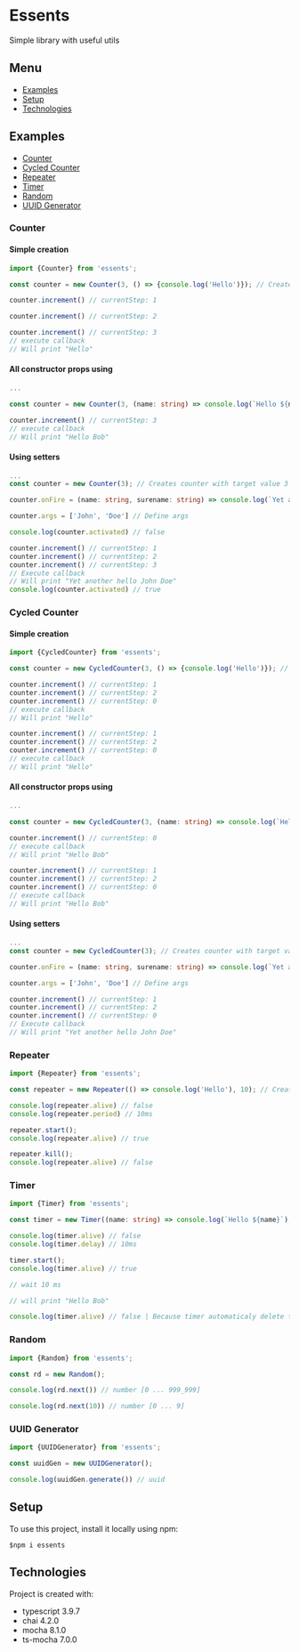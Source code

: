 # Essents

Simple library with useful utils

## Menu

* [Examples](#examples)
* [Setup](#setup)
* [Technologies](#technologies)

## Examples

* [Counter](#counter)
* [Cycled Counter](#cycled-counter)
* [Repeater](#repeater)
* [Timer](#timer)
* [Random](#random)
* [UUID Generator](#UUID-Generator)

### Counter

#### Simple creation

```typescript
import {Counter} from 'essents';

const counter = new Counter(3, () => {console.log('Hello')}); // Creates counter with target value 3, callback value and initial value 0

counter.increment() // currentStep: 1

counter.increment() // currentStep: 2

counter.increment() // currentStep: 3
// execute callback
// Will print "Hello"
```

#### All constructor props using

```typescript
...

const counter = new Counter(3, (name: string) => console.log(`Hello ${name}`), 2, 'Bob'); // Creates counter with target value 3, callback value, initial value 2 and optional argument "Bob" which using at callback

counter.increment() // currentStep: 3
// execute callback
// Will print "Hello Bob"
```

#### Using setters

```typescript
...
const counter = new Counter(3); // Creates counter with target value 3 and initial value 0

counter.onFire = (name: string, surename: string) => console.log(`Yet another hello ${name} ${surename}`); // Define callback

counter.args = ['John', 'Doe'] // Define args

console.log(counter.activated) // false

counter.increment() // currentStep: 1
counter.increment() // currentStep: 2
counter.increment() // currentStep: 3
// Execute callback
// Will print "Yet another hello John Doe"
console.log(counter.activated) // true
```

### Cycled Counter

#### Simple creation

```typescript
import {CycledCounter} from 'essents';

const counter = new CycledCounter(3, () => {console.log('Hello')}); // Creates counter with target value 3, callback value and initial value 0

counter.increment() // currentStep: 1
counter.increment() // currentStep: 2
counter.increment() // currentStep: 0
// execute callback
// Will print "Hello"

counter.increment() // currentStep: 1
counter.increment() // currentStep: 2
counter.increment() // currentStep: 0
// execute callback
// Will print "Hello"
```

#### All constructor props using

```typescript
...

const counter = new CycledCounter(3, (name: string) => console.log(`Hello ${name}`), 2, 'Bob'); // Creates counter with target value 3, callback value, initial value 2 and optional argument "Bob" which using at callback

counter.increment() // currentStep: 0
// execute callback
// Will print "Hello Bob"

counter.increment() // currentStep: 1
counter.increment() // currentStep: 2
counter.increment() // currentStep: 0
// execute callback
// Will print "Hello Bob"
```

#### Using setters

```typescript
...
const counter = new CycledCounter(3); // Creates counter with target value 3 and initial value 0

counter.onFire = (name: string, surename: string) => console.log(`Yet another hello ${name} ${surename}`); // Define callback

counter.args = ['John', 'Doe'] // Define args

counter.increment() // currentStep: 1
counter.increment() // currentStep: 2
counter.increment() // currentStep: 0
// Execute callback
// Will print "Yet another hello John Doe"
```

### Repeater

```typescript
import {Repeater} from 'essents';

const repeater = new Repeater(() => console.log('Hello'), 10); // Creates repeater with callback, 10ms interval and optional argument "Bob" which using at callback

console.log(repeater.alive) // false
console.log(repeater.period) // 10ms

repeater.start();
console.log(repeater.alive) // true

repeater.kill();
console.log(repeater.alive) // false
```

### Timer

```typescript
import {Timer} from 'essents';

const timer = new Timer((name: string) => console.log(`Hello ${name}`), 10, true, 'Bob'); // Creates timer with callback, 10ms delay, autokill flag, and optional argument "Bob"

console.log(timer.alive) // false
console.log(timer.delay) // 10ms

timer.start();
console.log(timer.alive) // true

// wait 10 ms

// will print "Hello Bob"

console.log(timer.alive) // false | Because timer automaticaly delete timeout after triggering
```

### Random

```typescript
import {Random} from 'essents';

const rd = new Random();

console.log(rd.next()) // number [0 ... 999_999]

console.log(rd.next(10)) // number [0 ... 9]
```

### UUID Generator

```typescript
import {UUIDGenerator} from 'essents';

const uuidGen = new UUIDGenerator();

console.log(uuidGen.generate()) // uuid
```

## Setup

To use this project, install it locally using npm:

`$npm i essents`

## Technologies

Project is created with:

* typescript 3.9.7
* chai 4.2.0
* mocha 8.1.0
* ts-mocha 7.0.0
